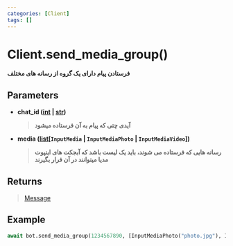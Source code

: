 ```yaml
---
categories: [Client]
tags: []
---
```


<h1>Client.<strong>send_media_group()</strong></h1>

<p align="left" dir="rtl"><strong>فرستادن پیام دارای یک گروه از رسانه های مختلف</strong></p>

<h2>Parameters</h2>

<ul>
<li><strong>chat_id (<a href="https://docs.python.org/3/library/functions.html#int">int</a> | <a href="https://docs.python.org/3/library/stdtypes.html#str">str</a>)</strong><blockquote dir="rtl">
<p><strong>آیدی چتی که پیام به آن فرستاده میشود</strong></p>
</blockquote>
</li>
</ul>
<ul>
<li><strong>media (<a href="https://docs.python.org/3/library/stdtypes.html#list">list</a>[<code>InputMedia</code> | <code>InputMediaPhoto</code> | <code>InputMediaVideo</code>])</strong><blockquote dir="rtl">
<p><strong>رسانه هایی که فرستاده می شوند، باید یک لیست باشد که آبجکت های اینپوت مدیا میتوانند در آن فرار بگیرند</strong></p>
</blockquote>
</li>
</ul>

<h2>Returns</h2>

<blockquote>
<p><a href="./message">Message</a></p>
</blockquote>

<h2>Example</h2>

```python
await bot.send_media_group(1234567890, [InputMediaPhoto("photo.jpg"), InputMediaVideo("video.mp4")])
```
